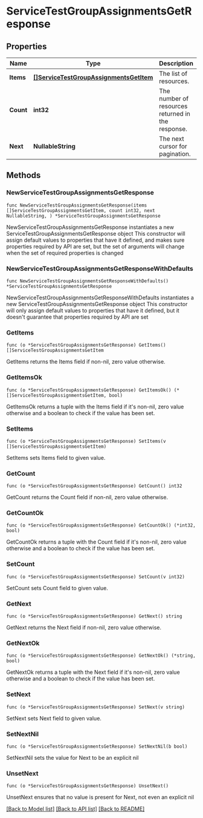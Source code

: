 # ServiceTestGroupAssignmentsGetResponse

## Properties

Name | Type | Description | Notes
------------ | ------------- | ------------- | -------------
**Items** | [**[]ServiceTestGroupAssignmentsGetItem**](ServiceTestGroupAssignmentsGetItem.md) | The list of resources. | 
**Count** | **int32** | The number of resources returned in the response. | 
**Next** | **NullableString** | The next cursor for pagination. | 

## Methods

### NewServiceTestGroupAssignmentsGetResponse

`func NewServiceTestGroupAssignmentsGetResponse(items []ServiceTestGroupAssignmentsGetItem, count int32, next NullableString, ) *ServiceTestGroupAssignmentsGetResponse`

NewServiceTestGroupAssignmentsGetResponse instantiates a new ServiceTestGroupAssignmentsGetResponse object
This constructor will assign default values to properties that have it defined,
and makes sure properties required by API are set, but the set of arguments
will change when the set of required properties is changed

### NewServiceTestGroupAssignmentsGetResponseWithDefaults

`func NewServiceTestGroupAssignmentsGetResponseWithDefaults() *ServiceTestGroupAssignmentsGetResponse`

NewServiceTestGroupAssignmentsGetResponseWithDefaults instantiates a new ServiceTestGroupAssignmentsGetResponse object
This constructor will only assign default values to properties that have it defined,
but it doesn't guarantee that properties required by API are set

### GetItems

`func (o *ServiceTestGroupAssignmentsGetResponse) GetItems() []ServiceTestGroupAssignmentsGetItem`

GetItems returns the Items field if non-nil, zero value otherwise.

### GetItemsOk

`func (o *ServiceTestGroupAssignmentsGetResponse) GetItemsOk() (*[]ServiceTestGroupAssignmentsGetItem, bool)`

GetItemsOk returns a tuple with the Items field if it's non-nil, zero value otherwise
and a boolean to check if the value has been set.

### SetItems

`func (o *ServiceTestGroupAssignmentsGetResponse) SetItems(v []ServiceTestGroupAssignmentsGetItem)`

SetItems sets Items field to given value.


### GetCount

`func (o *ServiceTestGroupAssignmentsGetResponse) GetCount() int32`

GetCount returns the Count field if non-nil, zero value otherwise.

### GetCountOk

`func (o *ServiceTestGroupAssignmentsGetResponse) GetCountOk() (*int32, bool)`

GetCountOk returns a tuple with the Count field if it's non-nil, zero value otherwise
and a boolean to check if the value has been set.

### SetCount

`func (o *ServiceTestGroupAssignmentsGetResponse) SetCount(v int32)`

SetCount sets Count field to given value.


### GetNext

`func (o *ServiceTestGroupAssignmentsGetResponse) GetNext() string`

GetNext returns the Next field if non-nil, zero value otherwise.

### GetNextOk

`func (o *ServiceTestGroupAssignmentsGetResponse) GetNextOk() (*string, bool)`

GetNextOk returns a tuple with the Next field if it's non-nil, zero value otherwise
and a boolean to check if the value has been set.

### SetNext

`func (o *ServiceTestGroupAssignmentsGetResponse) SetNext(v string)`

SetNext sets Next field to given value.


### SetNextNil

`func (o *ServiceTestGroupAssignmentsGetResponse) SetNextNil(b bool)`

 SetNextNil sets the value for Next to be an explicit nil

### UnsetNext
`func (o *ServiceTestGroupAssignmentsGetResponse) UnsetNext()`

UnsetNext ensures that no value is present for Next, not even an explicit nil

[[Back to Model list]](../README.md#documentation-for-models) [[Back to API list]](../README.md#documentation-for-api-endpoints) [[Back to README]](../README.md)


